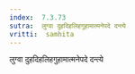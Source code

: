 ```yaml
---
index:  7.3.73
sutra:  लुग्वा दुहदिहलिहगुहामात्मनेपदे दन्त्ये
vritti:  samhita 
---
```


लुग्वा दुहदिहलिहगुहामात्मनेपदे दन्त्ये

